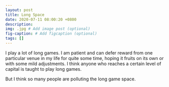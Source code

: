 ```yaml
---
layout: post
title: Long Space
date: 2020-07-11 08:00:20 +0800
description: 
img: .jpg # Add image post (optional)
fig-caption: # Add figcaption (optional)
tags: []
---
```


I play a lot of long games. I am patient and can defer reward from one particular venue in my life for quite some time, hoping it fruits on its own or with some mild adjustments. I think anyone who reaches a certain level of capital is taught to play long games.

But I think so many people are polluting the long game space.
